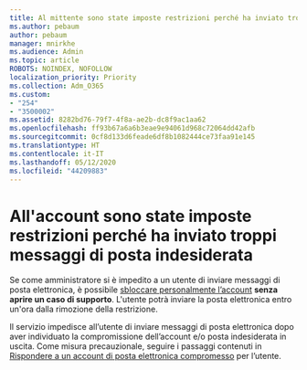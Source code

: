```yaml
---
title: Al mittente sono state imposte restrizioni perché ha inviato troppi messaggi di posta indesiderata
ms.author: pebaum
author: pebaum
manager: mnirkhe
ms.audience: Admin
ms.topic: article
ROBOTS: NOINDEX, NOFOLLOW
localization_priority: Priority
ms.collection: Adm_O365
ms.custom:
- "254"
- "3500002"
ms.assetid: 8282bd76-79f7-4f8a-ae2b-dc8f9ac1aa62
ms.openlocfilehash: ff93b67a6a6b3eae9e94061d968c72064dd42afb
ms.sourcegitcommit: 0cf8d133d6feade6df8b1082444ce73faa91e145
ms.translationtype: HT
ms.contentlocale: it-IT
ms.lasthandoff: 05/12/2020
ms.locfileid: "44209883"
---
```

# <a name="account-is-restricted-for-sending-too-much-spam"></a>All'account sono state imposte restrizioni perché ha inviato troppi messaggi di posta indesiderata

Se come amministratore si è impedito a un utente di inviare messaggi di posta elettronica, è possibile [sbloccare personalmente l’account](https://protection.office.com/?hash=/restrictedusers) **senza aprire un caso di supporto**. L'utente potrà inviare la posta elettronica entro un'ora dalla rimozione della restrizione.

Il servizio impedisce all’utente di inviare messaggi di posta elettronica dopo aver individuato la compromissione dell’account e/o posta indesiderata in uscita. Come misura precauzionale, seguire i passaggi contenuti in [Rispondere a un account di posta elettronica compromesso](https://docs.microsoft.com/office365/securitycompliance/responding-to-a-compromised-email-account) per l’utente.
